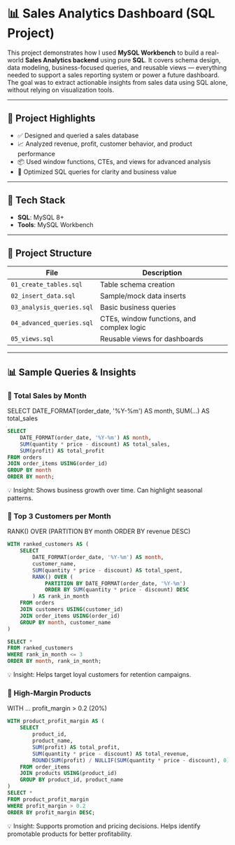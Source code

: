# 📊 Sales Analytics Dashboard (SQL Project)

This project demonstrates how I used **MySQL Workbench** to build a real-world **Sales Analytics backend** using pure **SQL**. It covers schema design, data modeling, business-focused queries, and reusable views — everything needed to support a sales reporting system or power a future dashboard. 
The goal was to extract actionable insights from sales data using SQL alone, without relying on visualization tools.

---

## 🚀 Project Highlights

- ✅ Designed and queried a sales database
- 📈 Analyzed revenue, profit, customer behavior, and product performance
- 📦 Used window functions, CTEs, and views for advanced analysis
- 🔎 Optimized SQL queries for clarity and business value

---

## 🧱 Tech Stack

- **SQL**: MySQL 8+
- **Tools**: MySQL Workbench

---

## 📂 Project Structure

| File | Description |
|------|-------------|
| `01_create_tables.sql` | Table schema creation |
| `02_insert_data.sql`   | Sample/mock data inserts |
| `03_analysis_queries.sql` | Basic business queries |
| `04_advanced_queries.sql` | CTEs, window functions, and complex logic |
| `05_views.sql`         | Reusable views for dashboards |

---

## 📊 Sample Queries & Insights

### 🔹 Total Sales by Month
SELECT DATE_FORMAT(order_date, '%Y-%m') AS month, SUM(...) AS total_sales

```sql
SELECT 
    DATE_FORMAT(order_date, '%Y-%m') AS month,
    SUM(quantity * price - discount) AS total_sales,
    SUM(profit) AS total_profit
FROM orders
JOIN order_items USING(order_id)
GROUP BY month
ORDER BY month;
```

💡 Insight: Shows business growth over time. Can highlight seasonal patterns.


### 🔹 Top 3 Customers per Month
RANK() OVER (PARTITION BY month ORDER BY revenue DESC)

```sql
WITH ranked_customers AS (
    SELECT 
        DATE_FORMAT(order_date, '%Y-%m') AS month,
        customer_name,
        SUM(quantity * price - discount) AS total_spent,
        RANK() OVER (
            PARTITION BY DATE_FORMAT(order_date, '%Y-%m') 
            ORDER BY SUM(quantity * price - discount) DESC
        ) AS rank_in_month
    FROM orders
    JOIN customers USING(customer_id)
    JOIN order_items USING(order_id)
    GROUP BY month, customer_name
)

SELECT *
FROM ranked_customers
WHERE rank_in_month <= 3
ORDER BY month, rank_in_month;
```

💡 Insight: Helps target loyal customers for retention campaigns.

### 🔹 High-Margin Products
WITH ... profit_margin > 0.2 (20%)

```sql
WITH product_profit_margin AS (
    SELECT 
        product_id,
        product_name,
        SUM(profit) AS total_profit,
        SUM(quantity * price - discount) AS total_revenue,
        ROUND(SUM(profit) / NULLIF(SUM(quantity * price - discount), 0), 2) AS profit_margin
    FROM order_items
    JOIN products USING(product_id)
    GROUP BY product_id, product_name
)
SELECT *
FROM product_profit_margin
WHERE profit_margin > 0.2
ORDER BY profit_margin DESC;
```

💡 Insight: Supports promotion and pricing decisions. Helps identify promotable products for better profitability.

